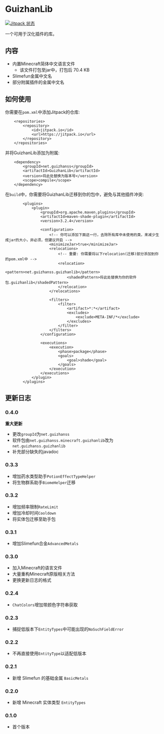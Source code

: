 # GuizhanLib

[![Jitpack 状态](https://jitpack.io/v/net.guizhanss/GuizhanLib.svg)](https://jitpack.io/#ybw0014/GuizhanLib)

一个可用于汉化插件的库。

## 内容

* 内置Minecraft简体中文语言文件
    * 该文件打包至jar中，打包后 70.4 KB
* Slimefun金属中文名
* 部分附属插件的金属中文名

## 如何使用

你需要在`pom.xml`中添加Jitpack的仓库:

```
    <repositories>
        <repository>
            <id>jitpack.io</id>
            <url>https://jitpack.io</url>
        </repository>
    </repositories>
```

并将GuizhanLib添加为附属:

```
    <dependency>
        <groupId>net.guizhanss</groupId>
        <artifactId>GuizhanLib</artifactId>
        <version>将此处替换为版本号</version>
        <scope>compile</scope>
    </dependency>
```

在`build`中，你需要将GuizhanLib迁移到你的包中，避免与其他插件冲突:

```
        <plugins>
            <plugin>
                <groupId>org.apache.maven.plugins</groupId>
                <artifactId>maven-shade-plugin</artifactId>
                <version>3.2.4</version>

                <configuration>
                    <!-- 你可以添加下面这一行，去除所有库中未使用的类，来减少生成jar的大小，非必须，但建议开启 -->
                    <minimizeJar>true</minimizeJar>
                    <relocations>
                        <!-- 重要: 你需要将以下relocation(迁移)部分添加到你的pom.xml中 -->
                        <relocation>
                            <pattern>net.guizhanss.guizhanlib</pattern>
                            <shadedPattern>将此处替换为你的软件包.guizhanlib</shadedPattern>
                        </relocation>
                    </relocations>

                    <filters>
                        <filter>
                            <artifact>*:*</artifact>
                            <excludes>
                                <exclude>META-INF/*</exclude>
                            </excludes>
                        </filter>
                    </filters>
                </configuration>

                <executions>
                    <execution>
                        <phase>package</phase>
                        <goals>
                            <goal>shade</goal>
                        </goals>
                    </execution>
                </executions>
            </plugin>
        </plugins>
```

## 更新日志

### 0.4.0

**重大更新**

* 更改`groupId`为`net.guizhanss`
* 软件包由`net.guizhanss.minecraft.guizhanlib`改为`net.guizhanss.guizhanlib`
* 补充部分缺失的javadoc

### 0.3.3

* 增加药水类型助手`PotionEffectTypeHelper`
* 将生物群系助手`BiomeHelper`迁移

### 0.3.2

* 增加频率限制`RateLimit`
* 增加冷却时间`Cooldown`
* 将实体包迁移至助手包

### 0.3.1

* 增加Slimefun合金`AdvancedMetals`

### 0.3.0

* 加入Minecraft的语言文件
* 大量重构Minecraft原版相关方法
* 更换更新日志的格式

### 0.2.4

* `ChatColors`增加带颜色字符串获取

### 0.2.3

* 捕捉低版本下`EntityTypes`中可能出现的`NoSuchFieldError`

### 0.2.2

* 不再直接使用`EntityType`以适配低版本

### 0.2.1

* 新增 Slimefun 的基础金属 `BasicMetals`

### 0.2.0 

* 新增 Minecraft 实体类型 `EntityTypes`

### 0.1.0

* 首个版本
